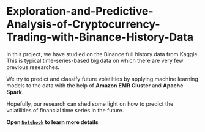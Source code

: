 # Exploration-and-Predictive-Analysis-of-Cryptocurrency-Trading-with-Binance-History-Data
In this project, we have studied on the Binance full history data from Kaggle. This is typical time-series-based big data on which there are very few previous researches. 

We try to predict and classify future volatilties by applying machine learning models to the data with the help of **Amazon EMR Cluster** and **Apache Spark**. 

Hopefully, our research can shed some light on how to predict the volatilities of financial time series in the future.

**Open [`Notebook`](https://github.com/Hugo-coder-hjh/Exploration-and-Predictive-Analysis-of-Cryptocurrency-Trading-with-Binance-History-Data/blob/main/Exploration-and-Predictive-Analysis.ipynb) to learn more details**

